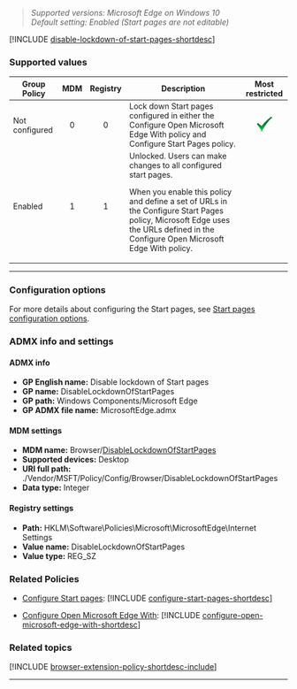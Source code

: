 <!-- Disable Lockdown of Start Pages -->
>*Supported versions: Microsoft Edge on Windows 10*<br>
>*Default setting: Enabled (Start pages are not editable)*

[!INCLUDE [disable-lockdown-of-start-pages-shortdesc](../shortdesc/disable-lockdown-of-start-pages-shortdesc.md)]
 
### Supported values

|Group Policy  |MDM |Registry |Description |Most restricted |
|---|:---:|:---:|---|:---:|
|Not configured |0 |0 |Lock down Start pages configured in either the Configure Open Microsoft Edge With policy and Configure Start Pages policy. |![Most restricted value](../images/check-gn.png) |
|Enabled |1 |1 |Unlocked. Users can make changes to all configured start pages.<p><p>When you enable this policy and define a set of URLs in the Configure Start Pages policy, Microsoft Edge uses the URLs defined in the Configure Open Microsoft Edge With policy. | |
---

### Configuration options

For more details about configuring the Start pages, see [Start pages configuration options](../group-policies/start-pages-gp.md).


### ADMX info and settings
#### ADMX info
- **GP English name:** Disable lockdown of Start pages
- **GP name:** DisableLockdownOfStartPages
- **GP path:** Windows Components/Microsoft Edge
- **GP ADMX file name:** MicrosoftEdge.admx

#### MDM settings
- **MDM name:** Browser/[DisableLockdownOfStartPages](https://docs.microsoft.com/en-us/windows/client-management/mdm/policy-csp-browser#browser-disablelockdownofstartpages)
- **Supported devices:** Desktop
- **URI full path:** ./Vendor/MSFT/Policy/Config/Browser/DisableLockdownOfStartPages 
- **Data type:** Integer

#### Registry settings
- **Path:** HKLM\Software\Policies\Microsoft\MicrosoftEdge\Internet Settings
- **Value name:** DisableLockdownOfStartPages
- **Value type:** REG_SZ





### Related Policies
- [Configure Start pages](../available-policies.md#configure-start-pages): [!INCLUDE [configure-start-pages-shortdesc](../shortdesc/configure-start-pages-shortdesc.md)]  

- [Configure Open Microsoft Edge With](../new-policies.md#configure-open-microsoft-edge-with): [!INCLUDE [configure-open-microsoft-edge-with-shortdesc](../shortdesc/configure-open-microsoft-edge-with-shortdesc.md)]

### Related topics

[!INCLUDE [browser-extension-policy-shortdesc-include](browser-extension-policy-shortdesc-include.md)]

<hr>